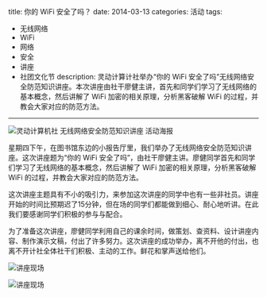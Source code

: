 title: 你的 WiFi 安全了吗？
date: 2014-03-13
categories: 活动
tags: 
- 无线网络
- WiFi
- 网络
- 安全
- 讲座
- 社团文化节
description: 灵动计算计社举办“你的 WiFi 安全了吗”无线网络安全防范知识讲座。本次讲座由社干廖健主讲，首先和同学们学习了无线网络的基本概念，然后讲解了 WiFi 加密的相关原理，分析黑客破解 WiFi 的过程，并教会大家对应的防范方法。
---

![灵动计算机社 无线网络安全防范知识讲座 活动海报](http://cptsct.qiniudn.com/wireless_network_security_lecture/poster.jpg)

<!-- more -->

星期四下午，在图书馆东边的小报告厅里，我们举办了无线网络安全防范知识讲座。这次讲座题为“你的 WiFi 安全了吗”，由社干廖健主讲。廖健同学首先和同学们学习了无线网络的基本概念，然后讲解了 WiFi 加密的相关原理，分析黑客破解 WiFi 的过程，并教会大家对应的防范方法。

这次讲座主题具有不小的吸引力，来参加这次讲座的同学中也有一些非社员。讲座开始的时间比预期迟了15分钟，但在场的同学们都能做到细心、耐心地听讲。在此我们要感谢同学们积极的参与与配合。

为了准备这次讲座，廖健同学利用自己的课余时间，做策划、查资料、设计讲座内容、制作演示文稿，付出了许多努力。这次讲座的成功举办，离不开他的付出，也离不开计社全体社干们积极、主动的工作。鲜花和掌声送给他们。

![讲座现场](http://cptsct.qiniudn.com/wireless_network_security_lecture/01.jpg)

![讲座现场](http://cptsct.qiniudn.com/wireless_network_security_lecture/02.jpg)